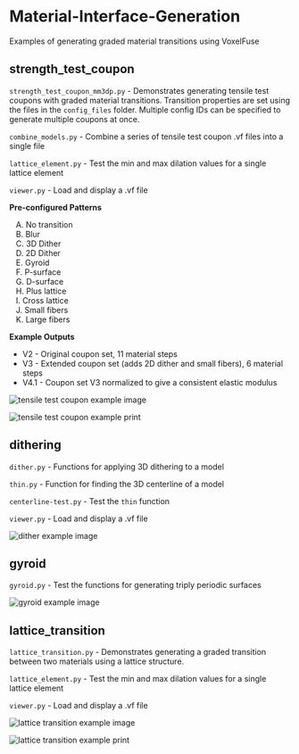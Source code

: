 # Material-Interface-Generation
Examples of generating graded material transitions using VoxelFuse

## strength_test_coupon

`strength_test_coupon_mm3dp.py` - Demonstrates generating tensile test coupons with graded material transitions. Transition properties are set using the files in the `config_files` folder. Multiple config IDs can be specified to generate multiple coupons at once.

`combine_models.py` - Combine a series of tensile test coupon .vf files into a single file

`lattice_element.py` - Test the min and max dilation values for a single lattice element

`viewer.py` - Load and display a .vf file

__Pre-configured Patterns__

&nbsp;&nbsp; A. No transition <br>
&nbsp;&nbsp; B. Blur <br>
&nbsp;&nbsp; C. 3D Dither <br>
&nbsp;&nbsp; D. 2D Dither <br>
&nbsp;&nbsp; E. Gyroid <br>
&nbsp;&nbsp; F. P-surface <br>
&nbsp;&nbsp; G. D-surface <br>
&nbsp;&nbsp; H. Plus lattice <br>
&nbsp;&nbsp; I. Cross lattice <br>
&nbsp;&nbsp; J. Small fibers <br>
&nbsp;&nbsp; K. Large fibers

__Example Outputs__

- V2 - Original coupon set, 11 material steps
- V3 - Extended coupon set (adds 2D dither and small fibers), 6 material steps
- V4.1 - Coupon set V3 normalized to give a consistent elastic modulus

![tensile test coupon example image](../master/strength_test_coupon/stl_files_v2_combined/assembled_components.png?raw=true)

![tensile test coupon example print](../master/strength_test_coupon/all-samples-1.png?raw=true)

## dithering
`dither.py` - Functions for applying 3D dithering to a model

`thin.py` - Function for finding the 3D centerline of a model

`centerline-test.py` - Test the `thin` function

`viewer.py` - Load and display a .vf file

![dither example image](../master/dithering/dither-example.png?raw=true)

## gyroid
`gyroid.py` - Test the functions for generating triply periodic surfaces

![gyroid example image](../master/gyroid/gyroid-element-1.png?raw=true)

## lattice_transition
`lattice_transition.py` - Demonstrates generating a graded transition between two materials using a lattice structure.

`lattice_element.py` - Test the min and max dilation values for a single lattice element

`viewer.py` - Load and display a .vf file

![lattice transition example image](../master/lattice_transition/images/lattice-transition-2.png?raw=true)

![lattice transition example print](../master/lattice_transition/images/lattice-transition-2-printed.jpg?raw=true)